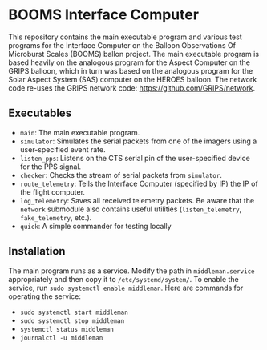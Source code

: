# BOOMS Interface Computer

This repository contains the main executable program and various test programs for the Interface Computer on the Balloon Observations Of Microburst Scales (BOOMS) ballon project.
The main executable program is based heavily on the analogous program for the Aspect Computer on the GRIPS balloon, which in turn was based on the analogous program for the Solar Aspect System (SAS) computer on the HEROES balloon.
The network code re-uses the GRIPS network code: https://github.com/GRIPS/network.

## Executables
* `main`: The main executable program.
* `simulator`: Simulates the serial packets from one of the imagers using a user-specified event rate.
* `listen_pps`: Listens on the CTS serial pin of the user-specified device for the PPS signal.
* `checker`: Checks the stream of serial packets from `simulator`. 
* `route_telemetry`: Tells the Interface Computer (specified by IP) the IP of the flight computer.
* `log_telemetry`: Saves all received telemetry packets.
  Be aware that the `network` submodule also contains useful utilities (`listen_telemetry`, `fake_telemetry`, etc.).
* `quick`: A simple commander for testing locally

## Installation
The main program runs as a service.
Modify the path in `middleman.service` appropriately and then copy it to `/etc/systemd/system/`.
To enable the service, run `sudo systemctl enable middleman`.
Here are commands for operating the service:
* `sudo systemctl start middleman`
* `sudo systemctl stop middleman`
* `systemctl status middleman`
* `journalctl -u middleman`
